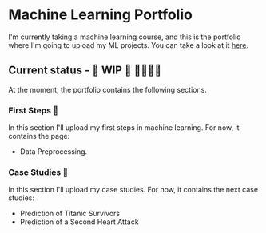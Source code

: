 # Machine Learning Portfolio

I'm currently taking a machine learning course, and this is the portfolio where I'm going to upload my ML projects. You can take a look at it [here](https://paolomazza1204.github.io/).

## Current status - 🚧 WIP 🚧 🔨👷🏼‍♂️

At the moment, the portfolio contains the following sections.

### First Steps 👣

In this section I'll upload my first steps in machine learning. For now, it contains the page:

- Data Preprocessing.

### Case Studies 🔎

In this section I'll upload my case studies. For now, it contains the next case studies:

- Prediction of Titanic Survivors
- Prediction of a Second Heart Attack

